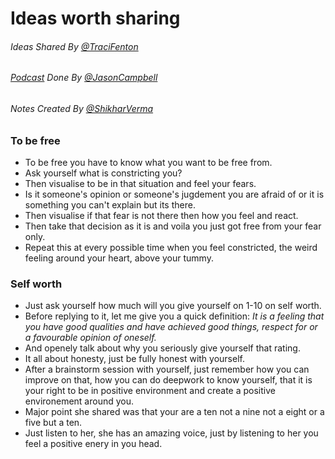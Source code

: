 # Ideas worth sharing

###### Ideas Shared By [@TraciFenton](https://www.linkedin.com/in/tracilfenton/)

###### [Podcast](https://podcasts.google.com/?feed=aHR0cHM6Ly9zdXBlcmh1bWFuc2F0d29yay5saWJzeW4uY29tL3Jzcw&episode=NTU3MzFmNTItOTJmNy00Nzk0LThmYzYtYjc5OTAyNDE5MWU0&ved=0CBQQzsICahcKEwigyKvPnMfnAhUAAAAAHQAAAAAQBQ) Done By [@JasonCampbell](mailto:jason@mindvalley.com)

###### Notes Created By [@ShikharVerma](mailto:shikhar1verma@gmail.com)



### To be free

* To be free you have to know what you want to be free from.
* Ask yourself what is constricting you? 
* Then visualise to be in that situation and feel your fears.
* Is it someone's opinion or someone's jugdement you are afraid of or it is something you can't explain but its there.
* Then visualise if that fear is not there then how you feel and react.
* Then take that decision as it is and voila you just got free from your fear only.
* Repeat this at every possible time when you feel constricted, the weird feeling around your heart, above your tummy.

### Self worth

* Just ask yourself how much will you give yourself on 1-10 on self worth.
* Before replying to it, let me give you a quick definition: *It is a feeling that you have good qualities and have achieved good things, respect for or a favourable opinion of oneself.*
* And openely talk about why you seriously give yourself that rating.
* It all about honesty, just be fully honest with yourself.
* After a brainstorm session with yourself, just remember how you can improve on that, how you can do deepwork to know yourself, that it is your right to be in positive environment and create  a positive environement around you.
* Major point she shared was that your are a ten not a nine not a eight or a five but a ten.
* Just  listen to her, she has an amazing voice, just by listening to her you feel a positive enery in you head.